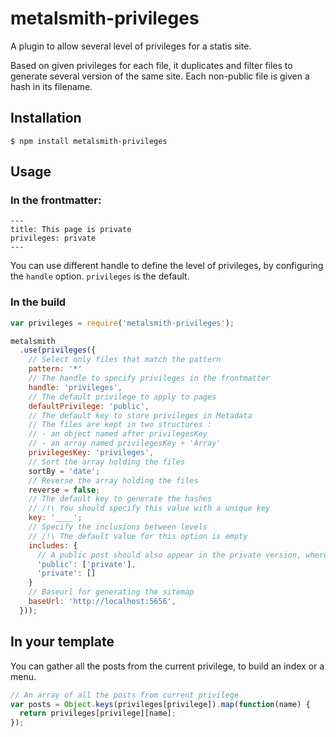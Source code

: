 # metalsmith-privileges

A plugin to allow several level of privileges for a statis site.

Based on given privileges for each file, it duplicates and filter files to generate several version of the same site.
Each non-public file is given a hash in its filename.

## Installation

    $ npm install metalsmith-privileges

## Usage

### In the frontmatter:

```
---
title: This page is private
privileges: private
---
```

You can use different handle to define the level of privileges, by configuring the `handle` option. `privileges` is the default.

### In the build

```js
var privileges = require('metalsmith-privileges');

metalsmith
  .use(privileges({
    // Select only files that match the pattern
    pattern: '*'
    // The handle to specify privileges in the frontmatter
    handle: 'privileges',
    // The default privilege to apply to pages
    defaultPrivilege: 'public',
    // The default key to store privileges in Metadata
    // The files are kept in two structures :
    // - an object named after privilegesKey
    // - an array named privilegesKey + 'Array'
    privilegesKey: 'privileges',
    // Sort the array holding the files
    sortBy = 'date';
    // Reverse the array holding the files
    reverse = false;
    // The default key to generate the hashes
    // /!\ You should specify this value with a unique key
    key: '____';
    // Specify the inclusions between levels
    // /!\ The default value for this option is empty
    includes: {
      // A public post should also appear in the private version, whereas the opposite is false
      'public': ['private'],
      'private': []
    }
    // Baseurl for generating the sitemap
    baseUrl: 'http://localhost:5656',
  }));
```

## In your template

You can gather all the posts from the current privilege, to build an index or a menu.

```js
// An array of all the posts from current privilege
var posts = Object.keys(privileges[privilege]).map(function(name) {
  return privileges[privilege][name];
});
```
